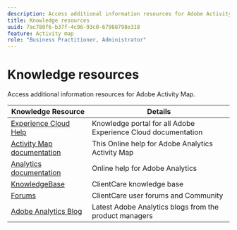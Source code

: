 ```yaml
---
description: Access additional information resources for Adobe Activity Map.
title: Knowledge resources
uuid: 7ac780f6-b37f-4c96-93c0-67988798e318
feature: Activity map
role: "Business Practitioner, Administrator"
---
```


# Knowledge resources

Access additional information resources for Adobe Activity Map.

|  Knowledge Resource  | Details  |
|---|---|
|  [Experience Cloud Help](https://helpx.adobe.com/support/experience-cloud.html)  |  Knowledge portal for all Adobe Experience Cloud documentation  |
|  [Activity Map documentation](/help/analyze/activity-map/activity-map.md)  |  This Online help for Adobe Analytics Activity Map  |
|  [Analytics documentation](/help/landing/home.md)  |  Online help for Adobe Analytics  |
|  [KnowledgeBase](https://helpx.adobe.com/support/analytics.html)  |  ClientCare knowledge base  |
|  [Forums](https://forums.adobe.com/community/experience-cloud/analytics-cloud/analytics)  |  ClientCare user forums and Community  |
|  [Adobe Analytics Blog](https://blogs.adobe.com/digitalmarketing/analytics/)  |  Latest Adobe Analytics blogs from the product managers  |
